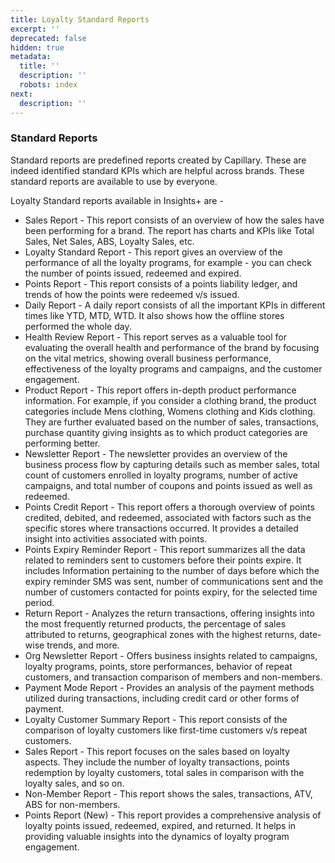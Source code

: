 ```yaml
---
title: Loyalty Standard Reports
excerpt: ''
deprecated: false
hidden: true
metadata:
  title: ''
  description: ''
  robots: index
next:
  description: ''
---
```

### Standard Reports

Standard reports are predefined reports created by Capillary. These are indeed identified standard KPIs which are helpful across brands. These standard reports are available to use by everyone.

Loyalty Standard reports available in Insights+ are -

* Sales Report - This report consists of an overview of how the sales have been performing for a brand. The report has charts and KPIs like Total Sales, Net Sales, ABS, Loyalty Sales, etc.
* Loyalty Standard Report - This report gives an overview of the performance of all the loyalty programs, for example - you can check the number of points issued, redeemed and expired.
* Points Report - This report consists of a points liability ledger, and trends of how the points were redeemed v/s issued.
* Daily Report - A daily report consists of all the important KPIs in different times like YTD, MTD, WTD. It also shows how the offline stores performed the whole day.
* Health Review Report - This report serves as a valuable tool for evaluating the overall health and performance of the brand by focusing on the vital metrics, showing overall business performance, effectiveness of the loyalty programs and campaigns, and the customer engagement.
* Product Report - This report offers in-depth product performance information. For example, if you consider a clothing brand, the product categories include Mens clothing, Womens clothing and Kids clothing. They are further evaluated based on the number of sales, transactions, purchase quantity giving insights as to which product categories are performing better.
* Newsletter Report - The newsletter provides an overview of the business process flow by capturing details such as member sales, total count of customers enrolled in loyalty programs, number of active campaigns, and total number of coupons and points issued as well as redeemed.
* Points Credit Report - This report offers a thorough overview of points credited, debited, and redeemed, associated with factors such as the specific stores where transactions occurred. It provides a detailed insight into activities associated with points.
* Points Expiry Reminder Report - This report summarizes all the data related to reminders sent to customers before their points expire. It includes Information pertaining to the number of days before which the expiry reminder SMS was sent, number of communications sent and the number of customers contacted for points expiry, for the selected time period. 
* Return Report - Analyzes the return transactions, offering insights into the most frequently returned products, the percentage of sales attributed to returns, geographical zones with the highest returns, date-wise trends, and more.
* Org Newsletter Report - Offers business insights related to campaigns, loyalty programs, points, store performances, behavior of repeat customers, and transaction comparison of members and non-members.
* Payment Mode Report - Provides an analysis of the payment methods utilized during transactions, including credit card or other forms of payment.
* Loyalty Customer Summary Report - This report consists of the comparison of loyalty customers like first-time customers v/s repeat customers.
* Sales Report - This report focuses on the sales based on loyalty aspects. They include the number of loyalty transactions, points redemption by loyalty customers, total sales in comparison with the loyalty sales, and so on.
* Non-Member Report - This report shows the sales, transactions, ATV, ABS for non-members.
* Points Report (New) - This report provides a comprehensive analysis of loyalty points issued, redeemed, expired, and returned. It helps in providing valuable insights into the dynamics of loyalty program engagement.
